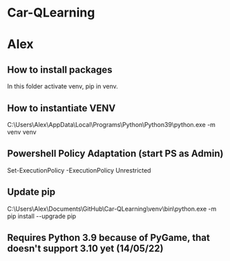 # Car-QLearning

# Alex

## How to install packages
In this folder activate venv, pip in venv. 

## How to instantiate VENV 
C:\Users\Alex\AppData\Local\Programs\Python\Python39\python.exe -m venv venv

## Powershell Policy Adaptation (start PS as Admin)
Set-ExecutionPolicy -ExecutionPolicy Unrestricted

## Update pip
C:\Users\Alex\Documents\GitHub\Car-QLearning\venv\bin\python.exe -m pip install --upgrade pip

## Requires Python 3.9 because of PyGame, that doesn't support 3.10 yet (14/05/22)
